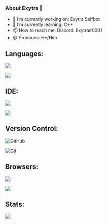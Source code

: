 ### About Exytra 👋

- 🔭 I’m currently working on: Exytra Selfbot
- 🌱 I’m currently learning: C++
- 📫 How to reach me: Discord: Exytra#0001
- 😄 Pronouns: He/Him


  
##                                                                    Languages:
<p><img align="middle" src=https://img.shields.io/badge/Python-FFD43B?style=for-the-badge&logo=python&logoColor=darkgreen /> 
<p<imgalign="middle"src=https://img.shields.io/badge/Java-ED8B00?style=for-the-badge&logo=java&logoColor=white-FFD43B?style=for-the-badge&logo=python&logoColor=darkgreen/>  
<p><img align="middle" src=https://img.shields.io/badge/Lua-2C2D72?style=for-the-badge&logo=lua&logoColor=white-FFD43B?style=for-the-badge&logo=python&logoColor=darkgreen />

  
##                                                                    IDE:
<p><img align="center" src=https://img.shields.io/badge/Visual_Studio_Code-0078D4?style=for-the-badge&logo=visual%20studio%20code&logoColor=white />
<p><img align="center" src=https://img.shields.io/badge/IntelliJIDEA-000000.svg?style=for-the-badge&logo=intellij-idea&logoColor=white />


##                                                                    Version Control:
![GitHub](https://img.shields.io/badge/github-%23121011.svg?style=for-the-badge&logo=github&logoColor=white)
  
![Git](https://img.shields.io/badge/git-%23F05033.svg?style=for-the-badge&logo=git&logoColor=white)
  

##                                                                    Browsers:
<p><img align="center" src=https://img.shields.io/badge/Google_chrome-4285F4?style=for-the-badge&logo=Google-chrome&logoColor=white />
<p><img align="center" src=https://img.shields.io/badge/Brave-FF1B2D?style=for-the-badge&logo=Brave&logoColor=white />
  
 
##                                                                    Stats:
![](https://github-readme-stats.vercel.app/api?username=Exytra&theme=tokyonight)
